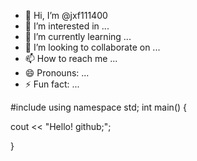 - 👋 Hi, I’m @jxf111400
- 👀 I’m interested in ...
- 🌱 I’m currently learning ...
- 💞️ I’m looking to collaborate on ...
- 📫 How to reach me ...
- 😄 Pronouns: ...
- ⚡ Fun fact: ...

<!---
jxf111400/jxf111400 is a ✨ special ✨ repository because its `README.md` (this file) appears on your GitHub profile.
You can click the Preview link to take a look at your changes.
--->


#include <iostream> 
using namespace std;
int main()
{

cout << "Hello! github;";

}
